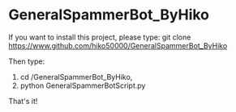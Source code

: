 # GeneralSpammerBot_ByHiko
If you want to install this project, please type: git clone https://www.github.com/hiko50000/GeneralSpammerBot_ByHiko

Then type:
1. cd <panth to this file>/GeneralSpammerBot_ByHiko,
2. python GeneralSpammerBotScript.py
  
  That's it!
